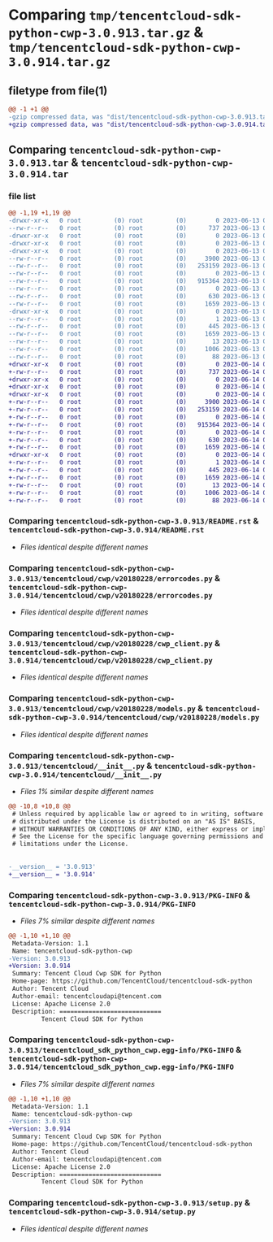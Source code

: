 # Comparing `tmp/tencentcloud-sdk-python-cwp-3.0.913.tar.gz` & `tmp/tencentcloud-sdk-python-cwp-3.0.914.tar.gz`

## filetype from file(1)

```diff
@@ -1 +1 @@
-gzip compressed data, was "dist/tencentcloud-sdk-python-cwp-3.0.913.tar", last modified: Tue Jun 13 02:08:56 2023, max compression
+gzip compressed data, was "dist/tencentcloud-sdk-python-cwp-3.0.914.tar", last modified: Wed Jun 14 00:23:56 2023, max compression
```

## Comparing `tencentcloud-sdk-python-cwp-3.0.913.tar` & `tencentcloud-sdk-python-cwp-3.0.914.tar`

### file list

```diff
@@ -1,19 +1,19 @@
-drwxr-xr-x   0 root         (0) root         (0)        0 2023-06-13 02:08:56.000000 tencentcloud-sdk-python-cwp-3.0.913/
--rw-r--r--   0 root         (0) root         (0)      737 2023-06-13 02:08:56.000000 tencentcloud-sdk-python-cwp-3.0.913/README.rst
-drwxr-xr-x   0 root         (0) root         (0)        0 2023-06-13 02:08:56.000000 tencentcloud-sdk-python-cwp-3.0.913/tencentcloud/
-drwxr-xr-x   0 root         (0) root         (0)        0 2023-06-13 02:08:56.000000 tencentcloud-sdk-python-cwp-3.0.913/tencentcloud/cwp/
-drwxr-xr-x   0 root         (0) root         (0)        0 2023-06-13 02:08:56.000000 tencentcloud-sdk-python-cwp-3.0.913/tencentcloud/cwp/v20180228/
--rw-r--r--   0 root         (0) root         (0)     3900 2023-06-13 02:08:56.000000 tencentcloud-sdk-python-cwp-3.0.913/tencentcloud/cwp/v20180228/errorcodes.py
--rw-r--r--   0 root         (0) root         (0)   253159 2023-06-13 02:08:56.000000 tencentcloud-sdk-python-cwp-3.0.913/tencentcloud/cwp/v20180228/cwp_client.py
--rw-r--r--   0 root         (0) root         (0)        0 2023-06-13 02:08:56.000000 tencentcloud-sdk-python-cwp-3.0.913/tencentcloud/cwp/v20180228/__init__.py
--rw-r--r--   0 root         (0) root         (0)   915364 2023-06-13 02:08:56.000000 tencentcloud-sdk-python-cwp-3.0.913/tencentcloud/cwp/v20180228/models.py
--rw-r--r--   0 root         (0) root         (0)        0 2023-06-13 02:08:56.000000 tencentcloud-sdk-python-cwp-3.0.913/tencentcloud/cwp/__init__.py
--rw-r--r--   0 root         (0) root         (0)      630 2023-06-13 02:08:56.000000 tencentcloud-sdk-python-cwp-3.0.913/tencentcloud/__init__.py
--rw-r--r--   0 root         (0) root         (0)     1659 2023-06-13 02:08:56.000000 tencentcloud-sdk-python-cwp-3.0.913/PKG-INFO
-drwxr-xr-x   0 root         (0) root         (0)        0 2023-06-13 02:08:56.000000 tencentcloud-sdk-python-cwp-3.0.913/tencentcloud_sdk_python_cwp.egg-info/
--rw-r--r--   0 root         (0) root         (0)        1 2023-06-13 02:08:56.000000 tencentcloud-sdk-python-cwp-3.0.913/tencentcloud_sdk_python_cwp.egg-info/dependency_links.txt
--rw-r--r--   0 root         (0) root         (0)      445 2023-06-13 02:08:56.000000 tencentcloud-sdk-python-cwp-3.0.913/tencentcloud_sdk_python_cwp.egg-info/SOURCES.txt
--rw-r--r--   0 root         (0) root         (0)     1659 2023-06-13 02:08:56.000000 tencentcloud-sdk-python-cwp-3.0.913/tencentcloud_sdk_python_cwp.egg-info/PKG-INFO
--rw-r--r--   0 root         (0) root         (0)       13 2023-06-13 02:08:56.000000 tencentcloud-sdk-python-cwp-3.0.913/tencentcloud_sdk_python_cwp.egg-info/top_level.txt
--rw-r--r--   0 root         (0) root         (0)     1006 2023-06-13 02:08:56.000000 tencentcloud-sdk-python-cwp-3.0.913/setup.py
--rw-r--r--   0 root         (0) root         (0)       88 2023-06-13 02:08:56.000000 tencentcloud-sdk-python-cwp-3.0.913/setup.cfg
+drwxr-xr-x   0 root         (0) root         (0)        0 2023-06-14 00:23:56.000000 tencentcloud-sdk-python-cwp-3.0.914/
+-rw-r--r--   0 root         (0) root         (0)      737 2023-06-14 00:23:56.000000 tencentcloud-sdk-python-cwp-3.0.914/README.rst
+drwxr-xr-x   0 root         (0) root         (0)        0 2023-06-14 00:23:56.000000 tencentcloud-sdk-python-cwp-3.0.914/tencentcloud/
+drwxr-xr-x   0 root         (0) root         (0)        0 2023-06-14 00:23:56.000000 tencentcloud-sdk-python-cwp-3.0.914/tencentcloud/cwp/
+drwxr-xr-x   0 root         (0) root         (0)        0 2023-06-14 00:23:56.000000 tencentcloud-sdk-python-cwp-3.0.914/tencentcloud/cwp/v20180228/
+-rw-r--r--   0 root         (0) root         (0)     3900 2023-06-14 00:23:56.000000 tencentcloud-sdk-python-cwp-3.0.914/tencentcloud/cwp/v20180228/errorcodes.py
+-rw-r--r--   0 root         (0) root         (0)   253159 2023-06-14 00:23:56.000000 tencentcloud-sdk-python-cwp-3.0.914/tencentcloud/cwp/v20180228/cwp_client.py
+-rw-r--r--   0 root         (0) root         (0)        0 2023-06-14 00:23:56.000000 tencentcloud-sdk-python-cwp-3.0.914/tencentcloud/cwp/v20180228/__init__.py
+-rw-r--r--   0 root         (0) root         (0)   915364 2023-06-14 00:23:56.000000 tencentcloud-sdk-python-cwp-3.0.914/tencentcloud/cwp/v20180228/models.py
+-rw-r--r--   0 root         (0) root         (0)        0 2023-06-14 00:23:56.000000 tencentcloud-sdk-python-cwp-3.0.914/tencentcloud/cwp/__init__.py
+-rw-r--r--   0 root         (0) root         (0)      630 2023-06-14 00:23:56.000000 tencentcloud-sdk-python-cwp-3.0.914/tencentcloud/__init__.py
+-rw-r--r--   0 root         (0) root         (0)     1659 2023-06-14 00:23:56.000000 tencentcloud-sdk-python-cwp-3.0.914/PKG-INFO
+drwxr-xr-x   0 root         (0) root         (0)        0 2023-06-14 00:23:56.000000 tencentcloud-sdk-python-cwp-3.0.914/tencentcloud_sdk_python_cwp.egg-info/
+-rw-r--r--   0 root         (0) root         (0)        1 2023-06-14 00:23:56.000000 tencentcloud-sdk-python-cwp-3.0.914/tencentcloud_sdk_python_cwp.egg-info/dependency_links.txt
+-rw-r--r--   0 root         (0) root         (0)      445 2023-06-14 00:23:56.000000 tencentcloud-sdk-python-cwp-3.0.914/tencentcloud_sdk_python_cwp.egg-info/SOURCES.txt
+-rw-r--r--   0 root         (0) root         (0)     1659 2023-06-14 00:23:56.000000 tencentcloud-sdk-python-cwp-3.0.914/tencentcloud_sdk_python_cwp.egg-info/PKG-INFO
+-rw-r--r--   0 root         (0) root         (0)       13 2023-06-14 00:23:56.000000 tencentcloud-sdk-python-cwp-3.0.914/tencentcloud_sdk_python_cwp.egg-info/top_level.txt
+-rw-r--r--   0 root         (0) root         (0)     1006 2023-06-14 00:23:56.000000 tencentcloud-sdk-python-cwp-3.0.914/setup.py
+-rw-r--r--   0 root         (0) root         (0)       88 2023-06-14 00:23:56.000000 tencentcloud-sdk-python-cwp-3.0.914/setup.cfg
```

### Comparing `tencentcloud-sdk-python-cwp-3.0.913/README.rst` & `tencentcloud-sdk-python-cwp-3.0.914/README.rst`

 * *Files identical despite different names*

### Comparing `tencentcloud-sdk-python-cwp-3.0.913/tencentcloud/cwp/v20180228/errorcodes.py` & `tencentcloud-sdk-python-cwp-3.0.914/tencentcloud/cwp/v20180228/errorcodes.py`

 * *Files identical despite different names*

### Comparing `tencentcloud-sdk-python-cwp-3.0.913/tencentcloud/cwp/v20180228/cwp_client.py` & `tencentcloud-sdk-python-cwp-3.0.914/tencentcloud/cwp/v20180228/cwp_client.py`

 * *Files identical despite different names*

### Comparing `tencentcloud-sdk-python-cwp-3.0.913/tencentcloud/cwp/v20180228/models.py` & `tencentcloud-sdk-python-cwp-3.0.914/tencentcloud/cwp/v20180228/models.py`

 * *Files identical despite different names*

### Comparing `tencentcloud-sdk-python-cwp-3.0.913/tencentcloud/__init__.py` & `tencentcloud-sdk-python-cwp-3.0.914/tencentcloud/__init__.py`

 * *Files 1% similar despite different names*

```diff
@@ -10,8 +10,8 @@
 # Unless required by applicable law or agreed to in writing, software
 # distributed under the License is distributed on an "AS IS" BASIS,
 # WITHOUT WARRANTIES OR CONDITIONS OF ANY KIND, either express or implied.
 # See the License for the specific language governing permissions and
 # limitations under the License.
 
 
-__version__ = '3.0.913'
+__version__ = '3.0.914'
```

### Comparing `tencentcloud-sdk-python-cwp-3.0.913/PKG-INFO` & `tencentcloud-sdk-python-cwp-3.0.914/PKG-INFO`

 * *Files 7% similar despite different names*

```diff
@@ -1,10 +1,10 @@
 Metadata-Version: 1.1
 Name: tencentcloud-sdk-python-cwp
-Version: 3.0.913
+Version: 3.0.914
 Summary: Tencent Cloud Cwp SDK for Python
 Home-page: https://github.com/TencentCloud/tencentcloud-sdk-python
 Author: Tencent Cloud
 Author-email: tencentcloudapi@tencent.com
 License: Apache License 2.0
 Description: ============================
         Tencent Cloud SDK for Python
```

### Comparing `tencentcloud-sdk-python-cwp-3.0.913/tencentcloud_sdk_python_cwp.egg-info/PKG-INFO` & `tencentcloud-sdk-python-cwp-3.0.914/tencentcloud_sdk_python_cwp.egg-info/PKG-INFO`

 * *Files 7% similar despite different names*

```diff
@@ -1,10 +1,10 @@
 Metadata-Version: 1.1
 Name: tencentcloud-sdk-python-cwp
-Version: 3.0.913
+Version: 3.0.914
 Summary: Tencent Cloud Cwp SDK for Python
 Home-page: https://github.com/TencentCloud/tencentcloud-sdk-python
 Author: Tencent Cloud
 Author-email: tencentcloudapi@tencent.com
 License: Apache License 2.0
 Description: ============================
         Tencent Cloud SDK for Python
```

### Comparing `tencentcloud-sdk-python-cwp-3.0.913/setup.py` & `tencentcloud-sdk-python-cwp-3.0.914/setup.py`

 * *Files identical despite different names*

